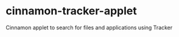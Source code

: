 cinnamon-tracker-applet
=======================

Cinnamon applet to search for files and applications using Tracker
